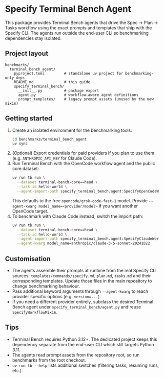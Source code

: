 # Specify Terminal Bench Agent

This package provides Terminal Bench agents that drive the Spec -> Plan -> Tasks
workflow using the exact prompts and templates that ship with the Specify CLI. The
agents run outside the end-user CLI so benchmarking dependencies stay isolated.

## Project layout

```
benchmarks/
  terminal_bench_agent/
    pyproject.toml         # standalone uv project for benchmarking-only deps
    README.md              # this guide
    specify_terminal_bench/
      __init__.py          # package export
      agent.py             # workflow-aware agent definitions
      prompt_templates/    # legacy prompt assets (unused by the new mixin)
```

## Getting started

1. Create an isolated environment for the benchmarking tools:
   ```bash
   cd benchmarks/terminal_bench_agent
   uv sync
   ```
2. (Optional) Export credentials for paid providers if you plan to use them
   (e.g. `ANTHROPIC_API_KEY` for Claude Code).
3. Run Terminal Bench with the OpenCode workflow agent and the public core dataset:
   ```bash
   uv run tb run \
     --dataset terminal-bench-core==head \
     --task-id hello-world \
     --agent-import-path specify_terminal_bench.agent:SpecifyOpenCodeWorkflowAgent
   ```
   This defaults to the free `opencode/grok-code-fast-1` model. Provide
   `--agent-kwarg model_name=<provider/model>` if you want another OpenCode target.
4. To benchmark with Claude Code instead, switch the import path:
   ```bash
   uv run tb run \
     --dataset terminal-bench-core==head \
     --task-id hello-world \
     --agent-import-path specify_terminal_bench.agent:SpecifyClaudeWorkflowAgent \
     --agent-kwarg model_name=anthropic/claude-3-5-sonnet-20241022
   ```

## Customisation

- The agents assemble their prompts at runtime from the real Specify CLI sources:
  `templates/commands/specify.md`, `plan.md`, `tasks.md` and their corresponding
  templates. Update those files in the main repository to change benchmarking
  behaviour.
- Pass additional keyword arguments through `--agent-kwarg` to reach provider specific
  options (e.g. `version=...`).
- If you need a different provider entirely, subclass the desired Terminal Bench agent
  under `specify_terminal_bench/agent.py` and reuse `SpecifyWorkflowMixin`.

## Tips

- Terminal Bench requires Python 3.12+. The dedicated project keeps this dependency
  separate from the end-user CLI which still targets Python 3.11.
- The agents read prompt assets from the repository root, so run benchmarks from the
  root checkout.
- `uv run tb --help` lists additional switches (filtering tasks, resuming runs, etc.).
